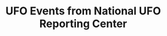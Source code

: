 ---
title: UFO Events from National UFO Reporting Center
herb_id: nuforc_ufo_events
contributors:
- github: ''
  name: National UFO Reporting Center
data:
- description: ufo event datetime, location, duration, and descriptions
  fields:
  - description: datetime in US format, with some exceptions
    name: Date / Time
  - description: city where the event occurred, sometimes with country name included
      if the city is not in the US
    name: City
  - description: US state abbreviations
    name: State
  - description: shape of the UFO object
    name: Shape
  - description: description of the UFO object
    name: Duration
  - description: summary of the event
    name: Summary
  - description: date of posting
    name: Posted
  format: csv
  name: csv format of ufo events
  path: dataset/nuforc_ufo_records.csv
  size: 12M
  updated_at: ''
description: UFO events from National UFO Reporting Center
name: UFO Events from National UFO Reporting Center
references:
- link: http://www.nuforc.org/webreports/ndxevent.html
  name: National UFO Reporting Center Report Index by Month
repository: DataHerb/nuforc-ufo-records
tags:
- MISC

---